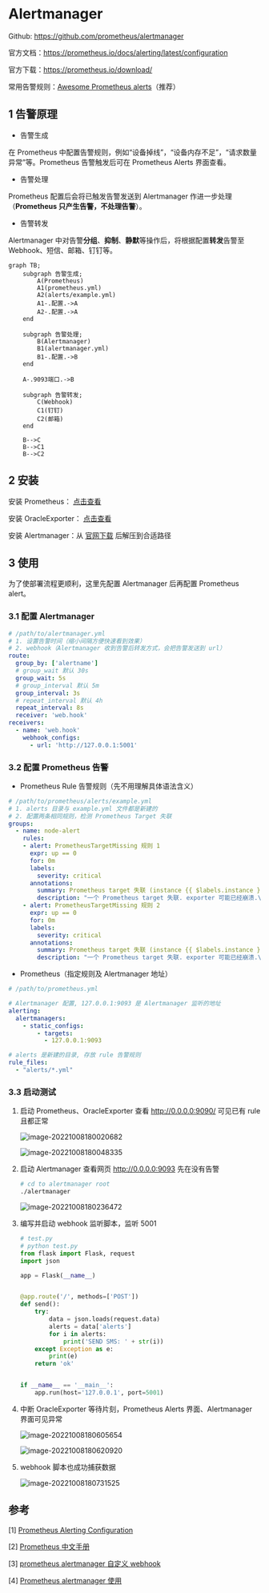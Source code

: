# Alertmanager

Github: https://github.com/prometheus/alertmanager

官方文档：https://prometheus.io/docs/alerting/latest/configuration

官方下载：https://prometheus.io/download/

常用告警规则：[Awesome Prometheus alerts](https://awesome-prometheus-alerts.grep.to/)（推荐）



## 1 告警原理
* 告警生成

在 Prometheus 中配置告警规则，例如“设备掉线”，“设备内存不足”，“请求数量异常”等。Prometheus 告警触发后可在 Prometheus Alerts 界面查看。

* 告警处理

Prometheus 配置后会将已触发告警发送到 Alertmanager 作进一步处理（**Prometheus 只产生告警，不处理告警**）。

* 告警转发

Alertmanager 中对告警**分组**、**抑制**、**静默**等操作后，将根据配置**转发**告警至 Webhook、短信、邮箱、钉钉等。

```mermaid
graph TB;
	subgraph 告警生成;
		A(Prometheus)
		A1(prometheus.yml)
		A2(alerts/example.yml)
		A1-.配置.->A
		A2-.配置.->A
	end
	
	subgraph 告警处理;
		B(Alertmanager)
		B1(alertmanager.yml)
		B1-.配置.->B
	end
	
	A-.9093端口.->B
	
	subgraph 告警转发;
		C(Webhook)
		C1(钉钉)
		C2(邮箱)
	end
	
	B-->C
	B-->C1
	B-->C2
```



## 2 安装

安装 Prometheus： [点击查看](/zh-cn/Tools/ThirdTools/prometheus/README.md)

安装 OracleExporter： [点击查看](/zh-cn/Tools/ThirdTools/prometheus/oracle_exporter.md)

安装 Alertmanager：从 [官网下载](https://prometheus.io/download/) 后解压到合适路径



## 3 使用

为了使部署流程更顺利，这里先配置 Alertmanager 后再配置 Prometheus alert。

### 3.1 配置 Alertmanager

```yaml
# /path/to/alertmanager.yml
# 1. 设置告警时间（缩小间隔方便快速看到效果）
# 2. webhook（Alertmanager 收到告警后转发方式，会把告警发送到 url）
route:
  group_by: ['alertname']
  # group_wait 默认 30s
  group_wait: 5s
  # group_interval 默认 5m
  group_interval: 3s
  # repeat_interval 默认 4h
  repeat_interval: 8s
  receiver: 'web.hook'
receivers:
  - name: 'web.hook'
    webhook_configs:
      - url: 'http://127.0.0.1:5001'
```

### 3.2 配置 Prometheus 告警

* Prometheus Rule 告警规则（先不用理解具体语法含义）

```yaml
# /path/to/prometheus/alerts/example.yml
# 1. alerts 目录与 example.yml 文件都是新建的
# 2. 配置两条相同规则，检测 Prometheus Target 失联
groups:
  - name: node-alert
    rules:
    - alert: PrometheusTargetMissing 规则 1
      expr: up == 0
      for: 0m
      labels:
        severity: critical
      annotations:
        summary: Prometheus target 失联 (instance {{ $labels.instance }})
        description: "一个 Prometheus target 失联. exporter 可能已经崩溃.\n  VALUE = {{ $value }}\n  LABELS = {{ $labels }}"
    - alert: PrometheusTargetMissing 规则 2
      expr: up == 0
      for: 0m
      labels:
        severity: critical
      annotations:
        summary: Prometheus target 失联 (instance {{ $labels.instance }})
        description: "一个 Prometheus target 失联. exporter 可能已经崩溃.\n  VALUE = {{ $value }}\n  LABELS = {{ $labels }}"
```

* Prometheus（指定规则及 Alertmanager 地址）

```yaml
# /path/to/prometheus.yml

# Alertmanager 配置, 127.0.0.1:9093 是 Alertmanager 监听的地址
alerting:
  alertmanagers:
    - static_configs:
        - targets:
          - 127.0.0.1:9093

# alerts 是新建的目录, 存放 rule 告警规则
rule_files:
  - "alerts/*.yml"
```

### 3.3 启动测试

1. 启动 Prometheus、OracleExporter 查看 http://0.0.0.0:9090/ 可见已有 rule 且都正常

   ![image-20221008180020682](assets/alertmanager/image-20221008180020682.png)

   ![image-20221008180048335](assets/alertmanager/image-20221008180048335.png)

2. 启动 Alertmanager 查看网页 http://0.0.0.0:9093 先在没有告警

   ```sh
   # cd to alertmanager root
   ./alertmanager
   ```

   ![image-20221008180236472](assets/alertmanager/image-20221008180236472.png)

3. 编写并启动 webhook 监听脚本，监听 5001

   ```python
   # test.py
   # python test.py
   from flask import Flask, request
   import json
   
   app = Flask(__name__)
   
   
   @app.route('/', methods=['POST'])
   def send():
       try:
           data = json.loads(request.data)
           alerts = data['alerts']
           for i in alerts:
               print('SEND SMS: ' + str(i))
       except Exception as e:
           print(e)
       return 'ok'
   
   
   if __name__ == '__main__':
       app.run(host='127.0.0.1', port=5001)
   ```

4. 中断 OracleExporter 等待片刻，Prometheus Alerts 界面、Alertmanager 界面可见异常

   ![image-20221008180605654](assets/alertmanager/image-20221008180605654.png)

   ![image-20221008180620920](assets/alertmanager/image-20221008180620920.png)

5. webhook 脚本也成功捕获数据

   ![image-20221008180731525](assets/alertmanager/image-20221008180731525.png)





## 参考

[1] [Prometheus Alerting Configuration](https://prometheus.io/docs/alerting/latest/configuration/)

[2] [Prometheus 中文手册](https://hulining.gitbook.io/prometheus/alerting/configuration)

[3] [prometheus alertmanager 自定义 webhook](https://blog.csdn.net/qq_36961626/article/details/127010257)

[4] [Prometheus alertmanager 使用](https://www.cnblogs.com/infodriven/p/16316375.html)

